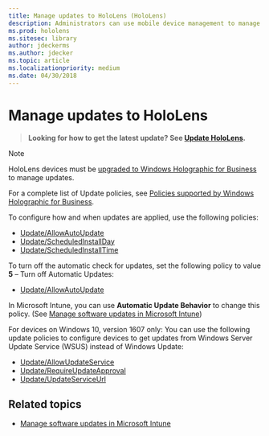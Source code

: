 ```yaml
---
title: Manage updates to HoloLens (HoloLens)
description: Administrators can use mobile device management to manage updates to HoloLens devices.
ms.prod: hololens
ms.sitesec: library
author: jdeckerms
ms.author: jdecker
ms.topic: article
ms.localizationpriority: medium
ms.date: 04/30/2018
---
```


# Manage updates to HoloLens

>**Looking for how to get the latest update? See [Update HoloLens](https://support.microsoft.com/help/12643/hololens-update-hololens).**

>[!NOTE]
>HoloLens devices must be [upgraded to Windows Holographic for Business](hololens-upgrade-enterprise.md) to manage updates.

For a complete list of Update policies, see [Policies supported by Windows Holographic for Business](https://docs.microsoft.com/windows/client-management/mdm/policy-configuration-service-provider#a-href-idhololenspoliciesapolicies-supported-by-windows-holographic-for-business).

To configure how and when updates are applied, use the following policies:
-	[Update/AllowAutoUpdate](https://docs.microsoft.com/windows/client-management/mdm/policy-csp-update#update-allowautoupdate)
-	[Update/ScheduledInstallDay](https://docs.microsoft.com/windows/client-management/mdm/policy-csp-update#update-scheduledinstallday)
-	[Update/ScheduledInstallTime](https://docs.microsoft.com/windows/client-management/mdm/policy-csp-update#update-scheduledinstalltime)

To turn off the automatic check for updates, set the following policy to value **5** – Turn off Automatic Updates:
- [Update/AllowAutoUpdate](https://docs.microsoft.com/windows/client-management/mdm/policy-csp-update#update-allowautoupdate)

In Microsoft Intune, you can use **Automatic Update Behavior** to change this policy. (See [Manage software updates in Microsoft Intune](https://docs.microsoft.com/intune/windows-update-for-business-configure))

For devices on Windows 10, version 1607 only: You can use the following update policies to configure devices to get updates from Windows Server Update Service (WSUS) instead of Windows Update:

- [Update/AllowUpdateService](https://docs.microsoft.com/windows/client-management/mdm/policy-csp-update#update-allowupdateservice) 
- [Update/RequireUpdateApproval](https://docs.microsoft.com/windows/client-management/mdm/policy-csp-update#update-requireupdateapproval) 
- [Update/UpdateServiceUrl](https://docs.microsoft.com/windows/client-management/mdm/policy-csp-update#update-updateserviceurl) 



## Related topics

- [Manage software updates in Microsoft Intune](https://docs.microsoft.com/intune/windows-update-for-business-configure)
